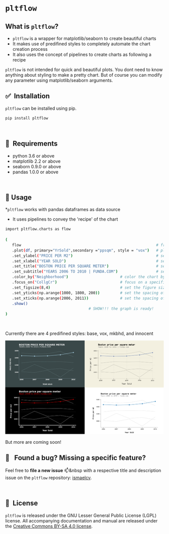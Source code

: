 # ``pltflow``

## What is ``pltflow``?

* ``pltflow`` is a wrapper for matplotlib/seaborn to create beautiful charts
* It makes use of predifined styles to completely automate the chart creation process
* It also uses the concept of pipelines to create charts as following a recipe

``pltflow`` is not intended for quick and beautiful plots.
You dont need to know anything about styling to make a pretty chart. But of course you can modify any parameter using matplotlib/seaborn arguments.
<br/>


## ✅&nbsp; Installation

``pltflow`` can be installed using pip.

```bash
pip install pltflow
```
<br/>
 
## 📌&nbsp; Requirements
* python 3.6 or above
* matplotlib 2.2 or above
* seaborn 0.9.0 or above
* pandas 1.0.0 or above

<br/> 

## 🔨 Usage&nbsp;

*``pltflow`` works with pandas dataframes as data source
* It uses pipelines to convey the 'recipe' of the chart

 ```bash
 import pltflow.charts as flow

(
    flow                                                            # from the pltflow package
    .plot(df, primary="YrSold",secondary ="ppsqm", style = "vox")   # plot the df, define variables and style
    .set_ylabel("PRICE PER M2")                                     # set the y label text
    .set_xlabel("YEAR SOLD")                                        # set the x label text
    .set_title("BOSTON PRICE PER SQUARE METER")                     # set the title text
    .set_subtitle("YEARS 2006 TO 2010 | FUNDA.COM")                 # set the subtitle text
    .color_by("Neighborhood")                       # color the chart by the neighborhood (different categories)
    .focus_on("CollgCr")                            # focus on a specific category (other will be grayed out)
    .set_figsize(8,4)                               # set the figure size
    .set_yticks(np.arange(1000, 1800, 200))         # set the spacing of the y axis labels
    .set_xticks(np.arange(2006, 2011))              # set the spacing of the x axis labels
    .show()       
                                      # SHOW!!! the graph is ready!
)

```
<br/>

Currently there are 4 predifined styles: base, vox, mkbhd, and innocent

![styles](https://github.com/ismaelcv/pltflow/blob/main/images/styles_sample.png?raw=true)


  

But more are coming soon!
<br/>

## 🐜 &nbsp; Found a bug? Missing a specific feature?

Feel free to **file a new issue** 📫&nbsp with a respective title and description issue on the ``pltflow`` repository:  [ismaelcv](https://github.com/ismaelcv/pltflow).

<br/>

## 📘&nbsp; License
``pltflow`` is released under the GNU Lesser General Public License (LGPL) license. All accompanying documentation and manual are released under the [Creative Commons BY-SA 4.0 license](https://creativecommons.org/licenses/).
